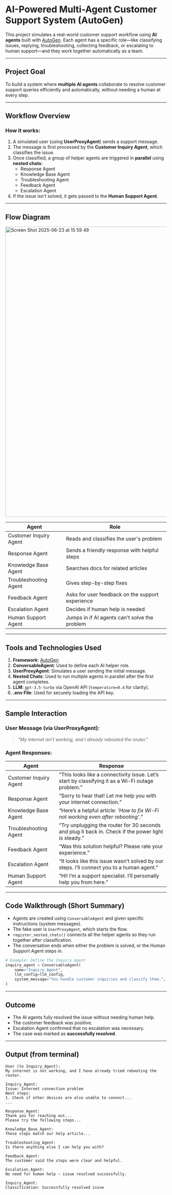 # AI-Powered Multi-Agent Customer Support System (AutoGen)

This project simulates a real-world customer support workflow using **AI agents** built with [AutoGen](https://github.com/microsoft/autogen). Each agent has a specific role—like classifying issues, replying, troubleshooting, collecting feedback, or escalating to human support—and they work together automatically as a team.

---

## Project Goal

To build a system where **multiple AI agents** collaborate to resolve customer support queries efficiently and automatically, without needing a human at every step.

---

## Workflow Overview

### How it works:

1. A simulated user (using **UserProxyAgent**) sends a support message.
2. The message is first processed by the **Customer Inquiry Agent**, which classifies the issue.
3. Once classified, a group of helper agents are triggered in **parallel** using **nested chats**:
   - Response Agent
   - Knowledge Base Agent
   - Troubleshooting Agent
   - Feedback Agent
   - Escalation Agent
4. If the issue isn't solved, it gets passed to the **Human Support Agent**.

---

## Flow Diagram

<img width="906" alt="Screen Shot 2025-06-23 at 15 59 49" src="https://github.com/user-attachments/assets/12a379cd-9c49-4700-b423-c75b5db3e8ff" />

| Agent                  | Role                                                                 |
|------------------------|----------------------------------------------------------------------|
| Customer Inquiry Agent | Reads and classifies the user's problem                              |
| Response Agent         | Sends a friendly response with helpful steps                         |
| Knowledge Base Agent   | Searches docs for related articles                                   |
| Troubleshooting Agent  | Gives step-by-step fixes                                             |
| Feedback Agent         | Asks for user feedback on the support experience                     |
| Escalation Agent       | Decides if human help is needed                                      |
| Human Support Agent    | Jumps in if AI agents can't solve the problem                        |

---

## Tools and Technologies Used

1. **Framework**: [AutoGen](https://github.com/microsoft/autogen)
2. **ConversableAgent**: Used to define each AI helper role.
3. **UserProxyAgent**: Simulates a user sending the initial message.
4. **Nested Chats**: Used to run multiple agents in parallel after the first agent completes.
5. **LLM**: `gpt-3.5-turbo` via OpenAI API (`temperature=0.4` for clarity).
6. **.env File**: Used for securely loading the API key.

---

## Sample Interaction

### User Message (via UserProxyAgent):
> _"My internet isn’t working, and I already rebooted the router."_

### Agent Responses:

| Agent                  | Response                                                                 |
|------------------------|--------------------------------------------------------------------------|
| Customer Inquiry Agent | “This looks like a connectivity issue. Let’s start by classifying it as a Wi-Fi outage problem.” |
| Response Agent         | “Sorry to hear that! Let me help you with your internet connection.”     |
| Knowledge Base Agent   | “Here’s a helpful article: *‘How to fix Wi-Fi not working even after rebooting’*.” |
| Troubleshooting Agent  | “Try unplugging the router for 30 seconds and plug it back in. Check if the power light is steady.” |
| Feedback Agent         | “Was this solution helpful? Please rate your experience.”                |
| Escalation Agent       | “It looks like this issue wasn’t solved by our steps. I’ll connect you to a human agent.” |
| Human Support Agent    | “Hi! I’m a support specialist. I’ll personally help you from here.”       |

---

## Code Walkthrough (Short Summary)

- Agents are created using `ConversableAgent` and given specific instructions (system messages).
- The fake user is `UserProxyAgent`, which starts the flow.
- `register_nested_chats()` connects all the helper agents so they run together after classification.
- The conversation ends when either the problem is solved, or the Human Support Agent steps in.

```python
# Example: Define the Inquiry Agent
inquiry_agent = ConversableAgent(
    name="Inquiry_Agent",
    llm_config=llm_config,
    system_message="You handle customer inquiries and classify them.",
)
```
---
## Outcome

- The AI agents fully resolved the issue without needing human help.
- The customer feedback was positive.
- Escalation Agent confirmed that no escalation was necessary.
- The case was marked as **successfully resolved**.

---

## Output (from terminal)

```plaintext
User (to Inquiry_Agent):
My internet is not working, and I have already tried rebooting the router.

Inquiry_Agent:
Issue: Internet connection problem
Next steps:
1. Check if other devices are also unable to connect...
...

Response_Agent:
Thank you for reaching out...
Please try the following steps...

Knowledge_Base_Agent:
These steps match our help article...

Troubleshooting_Agent:
Is there anything else I can help you with?

Feedback_Agent:
The customer said the steps were clear and helpful.

Escalation_Agent:
No need for human help — issue resolved successfully.

Inquiry_Agent:
Classification: Successfully resolved issue
